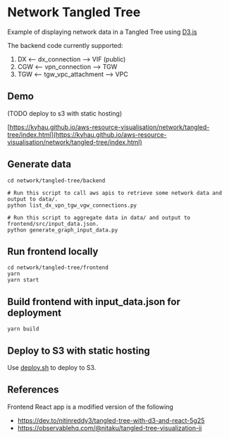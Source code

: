 # Network Tangled Tree

Example of displaying network data in a Tangled Tree using [D3.js](https://d3js.org/)

The backend code currently supported:
1. DX <-- dx_connection --> VIF (public)
1. CGW <-- vpn_connection --> TGW
1. TGW <-- tgw_vpc_attachment --> VPC

## Demo

(TODO deploy to s3 with static hosting)

[https://kyhau.github.io/aws-resource-visualisation/network/tangled-tree/index.html](https://kyhau.github.io/aws-resource-visualisation/network/tangled-tree/index.html)


## Generate data

```
cd network/tangled-tree/backend

# Run this script to call aws apis to retrieve some network data and output to data/.
python list_dx_vpn_tgw_vgw_connections.py

# Run this script to aggregate data in data/ and output to frontend/src/input_data.json.
python generate_graph_input_data.py
```

## Run frontend locally

```
cd network/tangled-tree/frontend
yarn
yarn start
```

## Build frontend with input_data.json for deployment
```
yarn build
```

## Deploy to S3 with static hosting
Use [deploy.sh](../../deploy.sh) to deploy to S3.

## References
Frontend React app is a modified version of the following
- https://dev.to/nitinreddy3/tangled-tree-with-d3-and-react-5g25
- https://observablehq.com/@nitaku/tangled-tree-visualization-ii
